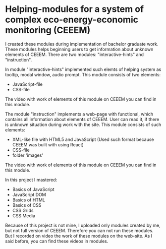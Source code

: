 # Helping-modules for a system of complex eco-energy-economic monitoring (CEEEM)

I created these modules during implementation of bachelor graduate work.
These modules helps beginning users to get information about unknown elements of CEEEM. There are two modules: "interactive-hints" and "instruction".

In module "interactive-hints" implemented such elemts of helping system as tooltip, modal window, audio prompt. This module consists of two elements:
- JavaScript-file
- CSS-file

The video with work of elements of this module on CEEEM you can find in this module.

The module "instruction" implements a web-page with functional, which contains all information about elements of CEEEM. User can read it, if there is unknown situation during work with the site.
This module consists of such elements:
- XML-like file with HTML5 and JavaScript (Used such format because CEEEM was built with using React)
- CSS-file
- folder 'images'

The video with work of elements of this module on CEEEM you can find in this module.

In this project I mastered:
- Basics of JavaScript
- JavaScript DOM
- Basics of HTML
- Basics of CSS
- CSS Grids
- CSS Media

Because of this project is not mine, I uploaded only modules created by me, but not full version of CEEEM. Therefore you can not run these modules. But I recorded on video the work of these modules on the web-site. As I said before, you can find these videos in modules.
